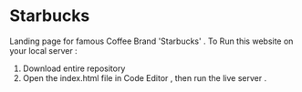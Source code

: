 # Starbucks
Landing page for famous Coffee Brand 'Starbucks' . 
To Run this website on your local server :
1. Download entire repository
2. Open the index.html file in Code Editor , then run the live server .
